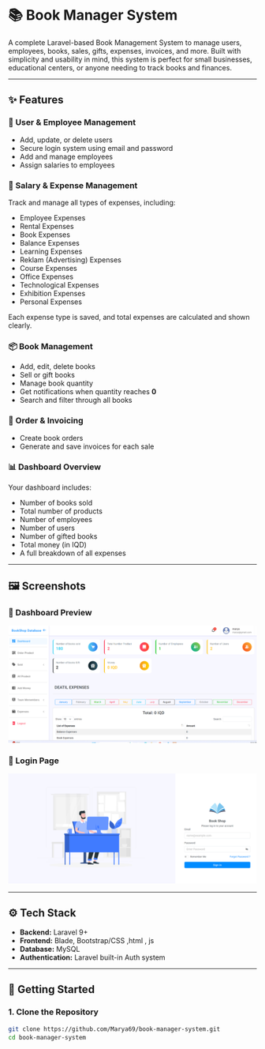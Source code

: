

# 📚 Book Manager System

A complete Laravel-based Book Management System to manage users, employees, books, sales, gifts, expenses, invoices, and more. Built with simplicity and usability in mind, this system is perfect for small businesses, educational centers, or anyone needing to track books and finances.

---

## ✨ Features

### 🔐 User & Employee Management
- Add, update, or delete users
- Secure login system using email and password
- Add and manage employees
- Assign salaries to employees

### 💼 Salary & Expense Management
Track and manage all types of expenses, including:
- Employee Expenses
- Rental Expenses
- Book Expenses
- Balance Expenses
- Learning Expenses
- Reklam (Advertising) Expenses
- Course Expenses
- Office Expenses
- Technological Expenses
- Exhibition Expenses
- Personal Expenses

Each expense type is saved, and total expenses are calculated and shown clearly.

### 📦 Book Management
- Add, edit, delete books
- Sell or gift books
- Manage book quantity
- Get notifications when quantity reaches **0**
- Search and filter through all books

### 🧾 Order & Invoicing
- Create book orders
- Generate and save invoices for each sale

### 📊 Dashboard Overview
Your dashboard includes:
- Number of books sold
- Total number of products
- Number of employees
- Number of users
- Number of gifted books
- Total money (in IQD)
- A full breakdown of all expenses

---

## 🖼️ Screenshots

### 📸 Dashboard Preview  
![Dashboard](public/assets/images/dashboard.png)

### 🔐 Login Page  
![Login](public/assets/images/login.png)

---

## ⚙️ Tech Stack

- **Backend:** Laravel 9+
- **Frontend:** Blade, Bootstrap/CSS ,html , js 
- **Database:** MySQL
- **Authentication:** Laravel built-in Auth system

---

## 🚀 Getting Started

### 1. Clone the Repository

```bash
git clone https://github.com/Marya69/book-manager-system.git
cd book-manager-system

